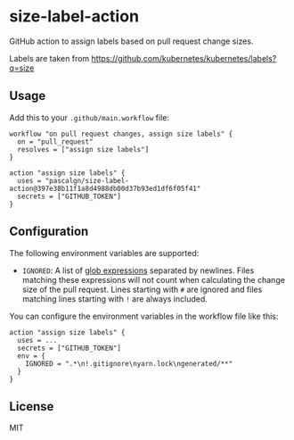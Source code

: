 # size-label-action

GitHub action to assign labels based on pull request change sizes.

Labels are taken from https://github.com/kubernetes/kubernetes/labels?q=size

## Usage

Add this to your `.github/main.workflow` file:

```
workflow "on pull request changes, assign size labels" {
  on = "pull_request"
  resolves = ["assign size labels"]
}

action "assign size labels" {
  uses = "pascalgn/size-label-action@397e38b11f1a8d4988db00d37b93ed1df6f05f41"
  secrets = ["GITHUB_TOKEN"]
}
```

## Configuration

The following environment variables are supported:

- `IGNORED`: A list of [glob expressions](http://man7.org/linux/man-pages/man7/glob.7.html)
  separated by newlines. Files matching these expressions will not count when
  calculating the change size of the pull request. Lines starting with `#` are
  ignored and files matching lines starting with `!` are always included.

You can configure the environment variables in the workflow file like this:

```
action "assign size labels" {
  uses = ...
  secrets = ["GITHUB_TOKEN"]
  env = {
    IGNORED = ".*\n!.gitignore\nyarn.lock\ngenerated/**"
  }
}
```

## License

MIT
